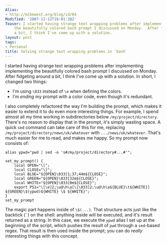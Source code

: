 ```yaml
---
Alias:
- http://mikewest.org/blog/id/84
Modified: '2007-12-12T16:01:38Z'
Teaser: I started having strange text wrapping problems after implementing implementing
    the beautifully colored bash prompt I discussed on Monday.  After fidgeting around
    a bit, I think I've come up with a solution.
layout: post
tags:
- Personal
title: Solving strange text wrapping problems in `bash`
---
```

I started having strange text wrapping problems after implementing implementing the beautifully colored bash prompt I discussed on Monday.  After fidgeting around a bit, I think I've come up with a solution.  In short, I changed two things:

*   I'm using `\033` instead of `\e` when defining the colors.
*   I'm _ending_ my prompt with a color code, even though it's redundant.

I also completely refactored the way I'm building the prompt, which makes it easier to extend it to do even more interesting things.  For example, I spend almost all my time working in subdirectories below `/my/project/directory`.  There's no reason to display that in the prompt, it's simply wasting space.  A quick `sed` command can take care of this for me, replacing `/my/project/directory/news/uk/whatever` with `.../news/uk/whatever`.  That's much easier for me to read, and makes me happy.  So my prompt now consists of:

    alias ypwd="pwd | sed -e 's#/my/project/directory#...#'";

    set_my_prompt() {
        local OPEN="\[";
        local CLOSE="\]";
        local BLUE="${OPEN}\033[1;37;44m${CLOSE}";
        local GREEN="${OPEN}\033[32m${CLOSE}";
        local WHITE="${OPEN}\033[0m${CLOSE}";
        export PS1="\[\e]2;\u@\h\a[\[\033]2;\u@\h\a${BLUE}\t${WHITE}] ${GREEN}\$(ypwd)${WHITE} \$ ${WHITE}";
    }
    set_my_prompt

The magic part happens inside of `\$(...)`.  That structure acts just like the backtick (`` ` ``) on the shell: anything inside will be executed, and it's result returned as a string.  In this case, we execute the `ypwd` alias I set up at the beginning of the script, which pushes the result of `pwd` through a `sed`-based regex.  That result is then used inside the prompt; you can do _really_ interesting things with this concept.